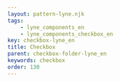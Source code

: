 ```yaml
---
layout: pattern-lyne.njk
tags: 
    - lyne_components_en
    - lyne_components_checkbox_en
key: checkbox-lyne_en
title: Checkbox
parent: checkbox-folder-lyne_en
keywords: checkbox
order: 130
---
```

